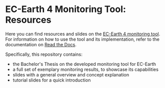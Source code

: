 # EC-Earth 4 Monitoring Tool: Resources

Here you can find resources and slides on the [EC-Earth 4 monitoring tool](https://github.com/uwefladrich/scriptengine-tasks-ecearth/). For information on how to use the tool and its implementation, refer to the documentation on [Read the Docs](scriptengine-tasks-ecearth.rtfd.io).

Specifically, this repository contains:

* the Bachelor's Thesis on the developed monitoring tool for EC-Earth
* a full set of exemplary monitoring results, to showcase its capabilities
* slides with a general overview and concept explanation
* tutorial slides for a quick introduction
